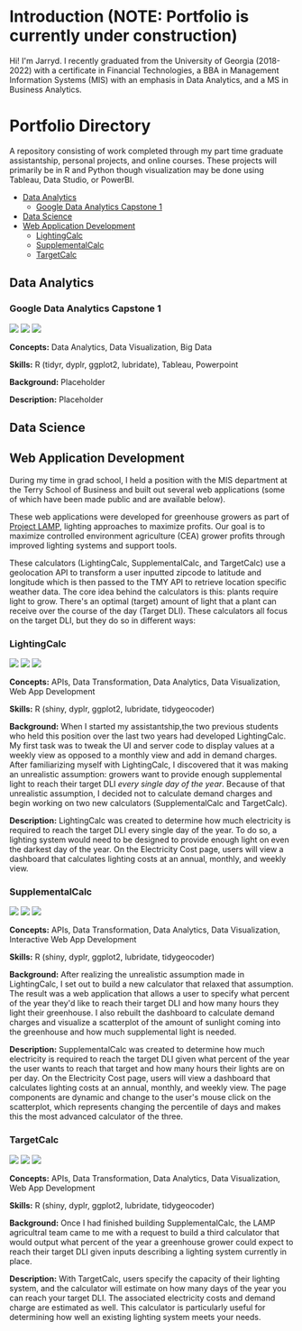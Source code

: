 # Introduction (NOTE: Portfolio is currently under construction)
Hi! I'm Jarryd. I recently graduated from the University of Georgia (2018-2022) with a certificate in Financial Technologies, a BBA in Management Information Systems (MIS) with an emphasis in Data Analytics, and a MS in Business Analytics. 

# Portfolio Directory
A repository consisting of work completed through my part time graduate assistantship, personal projects, and online courses. These projects will primarily be in R and Python though visualization may be done using Tableau, Data Studio, or PowerBI.
* [Data Analytics](https://github.com/JarrydWannenburg/JarrydWannenburg#data-analytics)
    * [Google Data Analytics Capstone 1](https://github.com/JarrydWannenburg/JarrydWannenburg#google-data-analytics-capstone-1)
* [Data Science](https://github.com/JarrydWannenburg/JarrydWannenburg#data-science)
* [Web Application Development](https://github.com/JarrydWannenburg/JarrydWannenburg#web-application-development)
    * [LightingCalc](https://github.com/JarrydWannenburg/JarrydWannenburg#lightingcalc)
    * [SupplementalCalc](https://github.com/JarrydWannenburg/JarrydWannenburg#supplementalcalc)
    * [TargetCalc](https://github.com/JarrydWannenburg/JarrydWannenburg#targetcalc)

## Data Analytics

### Google Data Analytics Capstone 1
[![](https://img.shields.io/badge/Google_Drive-Read_Report-4285F4?logo=logo)]()
[![](https://img.shields.io/badge/GitHub-View_on_GitHub-6e5494?logo=GitHub)]()
[![](https://img.shields.io/badge/YouTube-Watch_Presentation-FF0000?logo=YouTube)]()

**Concepts:** Data Analytics, Data Visualization, Big Data

**Skills:** R (tidyr, dyplr, ggplot2, lubridate), Tableau, Powerpoint

**Background:** Placeholder

**Description:** Placeholder


## Data Science


## Web Application Development
During my time in grad school, I held a position with the MIS department at the Terry School of Business and built out several web applications (some of which have been made public and are available below).

These web applications were developed for greenhouse growers as part of [Project LAMP](https://www.hortlamp.org/outreach/determine-lighting/), lighting approaches to maximize profits. Our goal is to maximize controlled environment agriculture (CEA) grower profits through improved lighting systems and support tools.

These calculators (LightingCalc, SupplementalCalc, and TargetCalc) use a geolocation API to transform a user inputted zipcode to latitude and longitude which is then passed to the TMY API to retrieve location specific weather data. The core idea behind the calculators is this: plants require light to grow. There's an optimal (target) amount of light that a plant can receive over the course of the day (Target DLI). These calculators all focus on the target DLI, but they do so in different ways:

### LightingCalc
[![](https://img.shields.io/badge/ShinyApps.io-Open_Web_App-3686d3?logo=r)](https://uga-lighting-calc.shinyapps.io/lightingcalc/)
[![](https://img.shields.io/badge/GitHub-View_on_GitHub-6e5494?logo=GitHub)](https://github.com/JarrydWannenburg/LightingCalc)
[![](https://img.shields.io/badge/YouTube-Watch_User_Walkthrough-FF0000?logo=YouTube)](https://youtu.be/eSmopYUls30)

**Concepts:** APIs, Data Transformation, Data Analytics, Data Visualization, Web App Development

**Skills:** R (shiny, dyplr, ggplot2, lubridate, tidygeocoder)

**Background:** When I started my assistantship,the two previous students who held this position over the last two years had developed LightingCalc. My first task was to tweak the UI and server code to display values at a weekly view as opposed to a monthly view and add in demand charges. After familiarizing myself with LightingCalc, I discovered that it was making an unrealistic assumption: growers want to provide enough supplemental light to reach their target DLI _every single day of the year_. Because of that unrealistic assumption, I decided not to calculate demand charges and begin working on two new calculators (SupplementalCalc and TargetCalc).

**Description:** LightingCalc was created to determine how much electricity is required to reach the target DLI every single day of the year. To do so, a lighting system would need to be designed to provide enough light on even the darkest day of the year. On the Electricity Cost page, users will view a dashboard that calculates lighting costs at an annual, monthly, and weekly view.


### SupplementalCalc
[![](https://img.shields.io/badge/ShinyApps.io-Open_Web_App-3686d3?logo=r)](https://uga-lighting-calc.shinyapps.io/supplementalcalc/) 
[![](https://img.shields.io/badge/GitHub-View_on_GitHub-6e5494?logo=GitHub)](https://github.com/JarrydWannenburg/SupplementalCalc)
[![](https://img.shields.io/badge/YouTube-Watch_User_Walkthrough-FF0000?logo=YouTube)](https://youtu.be/TTYsi2jaqUw)

**Concepts:** APIs, Data Transformation, Data Analytics, Data Visualization, Interactive Web App Development

**Skills:** R (shiny, dyplr, ggplot2, lubridate, tidygeocoder)

**Background:** After realizing the unrealistic assumption made in LightingCalc, I set out to build a new calculator that relaxed that assumption. The result was a web application that allows a user to specify what percent of the year they'd like to reach their target DLI and how many hours they light their greenhouse. I also rebuilt the dashboard to calculate demand charges and visualize a scatterplot of the amount of sunlight coming into the greenhouse and how much supplemental light is needed.

**Description:** SupplementalCalc was created to determine how much electricity is required to reach the target DLI given what percent of the year the user wants to reach that target and how many hours their lights are on per day. On the Electricity Cost page, users will view a dashboard that calculates lighting costs at an annual, monthly, and weekly view. The page components are dynamic and change to the user's mouse click on the scatterplot, which represents changing the percentile of days and makes this the most advanced calculator of the three.


### TargetCalc
[![](https://img.shields.io/badge/ShinyApps.io-Open_Web_App-3686d3?logo=r)](https://uga-lighting-calc.shinyapps.io/TargetCalc/)
[![](https://img.shields.io/badge/GitHub-View_on_GitHub-6e5494?logo=GitHub)](https://github.com/JarrydWannenburg/TargetCalc)
[![](https://img.shields.io/badge/YouTube-Watch_User_Walkthrough-FF0000?logo=YouTube)](https://youtu.be/0VDcWBuC4rY)

**Concepts:** APIs, Data Transformation, Data Analytics, Data Visualization, Web App Development

**Skills:** R (shiny, dyplr, ggplot2, lubridate, tidygeocoder)

**Background:** Once I had finished building SupplementalCalc, the LAMP agricultral team came to me with a request to build a third calculator that would output what percent of the year a greenhouse grower could expect to reach their target DLI given inputs describing a lighting system currently in place. 

**Description:** With TargetCalc, users specify the capacity of their lighting system, and the calculator will estimate on how many days of the year you can reach your target DLI. The associated electricity costs and demand charge are estimated as well. This calculator is particularly useful for determining how well an existing lighting system meets your needs.

